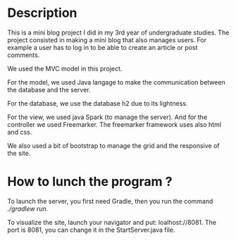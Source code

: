 # Description 

This is a mini blog project I did in my 3rd year of undergraduate studies.
The project consisted in making a mini blog that also manages users.
For example a user has to log in to be able to create an article or post comments.

We used the MVC model in this project.

For the model, we used Java langage to make the communication between the database and the server.

For the database, we use the database h2 due to its lightness.

For the view, we used java Spark (to manage the server).
And for the controller we used Freemarker.
The freemarker framework uses also html and css.

We also used a bit of bootstrap to manage the grid and the responsive of the site.

# How to lunch the program ?
To launch the server, you first need Gradle, then you run the command *./gradlew run.*

To visualize the site, launch your navigator and put: loalhost://8081.
The port is 8081, you can change it in the StartServer.java file.
